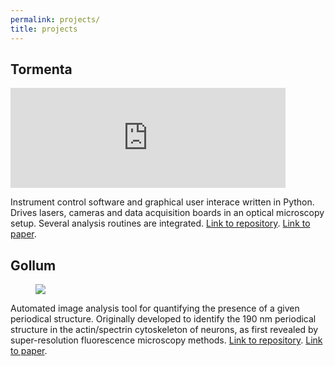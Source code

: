 ```yaml
---
permalink: projects/
title: projects
---
```


## Tormenta

<iframe width="440" height="160" src="https://www.youtube.com/embed/6jEJfQdq1K8" frameborder="0" allowfullscreen></iframe>

Instrument control software and graphical user interace written in Python. Drives lasers, cameras and data acquisition boards in an optical microscopy setup. Several analysis routines are integrated. 
[Link to repository](https://github.com/fedebarabas/Tempesta). [Link to paper](https://doi.org/10.1063/1.4972392).

## Gollum

<figure>
	<a href="/assets/images/gollum.gif"><img src="/assets/images/gollum.gif"></a>
</figure>

Automated image analysis tool for quantifying the presence of a given periodical structure. Originally developed to identify the 190 nm periodical structure in the actin/spectrin cytoskeleton of neurons, as first revealed by super-resolution fluorescence microscopy methods.
[Link to repository](https://github.com/fedebarabas/ringfinder). [Link to paper](https://doi.org/10.1038/s41598-017-16280-x).

